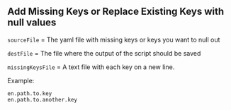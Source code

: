 ## Add Missing Keys or Replace Existing Keys with null values

`sourceFile` = The yaml file with missing keys or keys you want to null out

`destFile` = The file where the output of the script should be saved

`missingKeysFile` = A text file with each key on a new line.

Example:

```
en.path.to.key
en.path.to.another.key
```